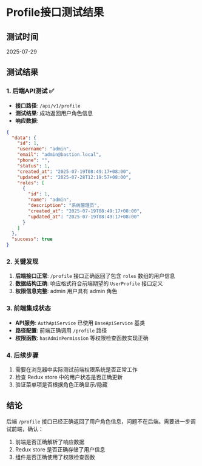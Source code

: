 # Profile接口测试结果

## 测试时间
2025-07-29

## 测试结果

### 1. 后端API测试 ✅
- **接口路径**: `/api/v1/profile`
- **测试结果**: 成功返回用户角色信息
- **响应数据**:
```json
{
  "data": {
    "id": 1,
    "username": "admin",
    "email": "admin@bastion.local",
    "phone": "",
    "status": 1,
    "created_at": "2025-07-19T08:49:17+08:00",
    "updated_at": "2025-07-28T12:19:57+08:00",
    "roles": [
      {
        "id": 1,
        "name": "admin",
        "description": "系统管理员",
        "created_at": "2025-07-19T08:49:17+08:00",
        "updated_at": "2025-07-19T08:49:17+08:00"
      }
    ]
  },
  "success": true
}
```

### 2. 关键发现
1. **后端接口正常**: `/profile` 接口正确返回了包含 `roles` 数组的用户信息
2. **数据结构正确**: 响应格式符合前端期望的 `UserProfile` 接口定义
3. **权限信息完整**: admin 用户具有 admin 角色

### 3. 前端集成状态
- **API服务**: `AuthApiService` 已使用 `BaseApiService` 基类
- **路径配置**: 前端正确调用 `/profile` 路径
- **权限函数**: `hasAdminPermission` 等权限检查函数实现正确

### 4. 后续步骤
1. 需要在浏览器中实际测试前端权限系统是否正常工作
2. 检查 Redux store 中的用户状态是否正确更新
3. 验证菜单项是否根据角色正确显示/隐藏

## 结论
后端 `/profile` 接口已经正确返回了用户角色信息，问题不在后端。需要进一步调试前端，确认：
1. 前端是否正确解析了响应数据
2. Redux store 是否正确存储了用户信息
3. 组件是否正确使用了权限检查函数